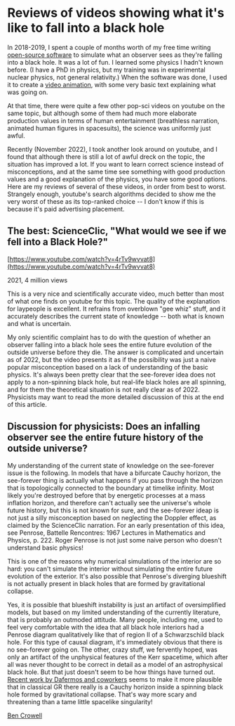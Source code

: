 Reviews of videos showing what it's like to fall into a black hole
==================================================================

In 2018-2019, I spent a couple of months worth of my free time writing
[open-source software](https://github.com/bcrowell/karl)
to simulate what an observer sees as they're falling into a black hole.
It was a lot of fun. I learned some physics I hadn't known before.
(I have a PhD in physics, but my training was in experimental nuclear
physics, not general relativity.) When the software was done, I used it
to create a [video animation](https://www.youtube.com/watch?v=z-H-PipYCKc), with
some very basic text explaining what was going on.

At that time, there were quite a few other pop-sci videos on youtube
on the same topic, but although some of them had much more elaborate
production values in terms of human entertainment (breathless narration,
animated human figures in spacesuits), the science was uniformly just awful.

Recently (November 2022), I took another look around on youtube, and I
found that although there is still a lot of awful dreck on the topic,
the situation has improved a lot. If you want to learn correct science
instead of misconceptions, and at the same time see something with
good production values and a good explanation of the physics, you have
some good options. Here are my reviews of several of these videos,
in order from best to worst. Strangely enough, youtube's search algorithms
decided to show me the very worst of these as its top-ranked choice --
I don't know if this is because it's paid advertising placement.

The best: ScienceClic, "What would we see if we fell into a Black Hole?"
------------------------------------------------------------------------

[https://www.youtube.com/watch?v=4rTv9wvvat8](https://www.youtube.com/watch?v=4rTv9wvvat8)

2021, 4 million views

This is a very nice and scientifically accurate video, much better than most of what one finds on youtube for this topic.
The quality of the explanation for laypeople is excellent. It refrains from
overblown "gee whiz" stuff, and it accurately describes the current state of
knowledge -- both what is known and what is uncertain.

My only scientific complaint has to do with the question of whether an observer
falling into a black hole sees the entire future evolution of the outside universe
before they die. The answer is complicated and uncertain as of 2022, but the video
presents it as if the possibility was just a naive popular misconception based on
a lack of understanding of the basic physics. 
It's always been pretty clear that the see-forever idea does not apply to a non-spinning black
hole, but real-life black holes are all spinning, and for them the theoretical situation is not
really clear as of 2022. Physicists may want to read the more detailed discussion of this
at the end of this article.

Discussion for physicists: Does an infalling observer see the entire future history of the outside universe?
---------------------------------------------------

My understanding of the
current state of knowledge on the see-forever issue is the
following. In models that have a bifurcate Cauchy horizon, the see-forever thing is
actually what happens if you pass through the horizon that is
topologically connected to the boundary at timelike infinity. Most
likely you're destroyed before that by energetic processes at a mass inflation
horizon, and therefore can't actually see the universe's whole future
history, but this is not known for sure, and the see-forever ideap
is not just a silly misconception based on neglecting the Doppler
effect, as claimed by the ScienceClic narration. For an early presentation of this
idea, see Penrose, Battelle Rencontres: 1967 Lectures in Mathematics and Physics, p. 222.
Roger Penrose is not just some naive person who doesn't understand basic physics!

This is one of the reasons why numerical simulations of the
interior are so hard: you can't simulate the interior without
simulating the entire future evolution of the exterior. It's also
possible that Penrose's diverging blueshift is not actually present
in black holes that are formed by gravitational collapse.

Yes, it is possible that blueshift instability is just an artifact of
oversimplified models, but based on my limited understanding of the
currently literature, that is probably an outmoded attitude. Many
people, including me, used to feel very comfortable with the idea
that all black hole interiors had a Penrose diagram qualitatively
like that of region II of a Schwarzschild black hole. For this
type of causal diagram, it's immediately obvious that there is no
see-forever going on. The other, crazy stuff, we fervently hoped, was
only an artifact of the unphysical features of the Kerr spacetime,
which after all was never thought to be correct in detail as a model
of an astrophysical black hole. But that just doesn't seem to be
how things have turned out. [Recent work by Dafermos and coworkers](https://www.dpmms.cam.ac.uk/~md384/research/structure-of-singularities/strong-cosmic-censorship.html) seems to make it more plausible that in classical GR there really is a Cauchy
horizon inside a spinning black hole formed by gravitational collapse.
That's way more scary and threatening than a tame little spacelike singularity!

[Ben Crowell](http://lightandmatter.com/area4author.html)


